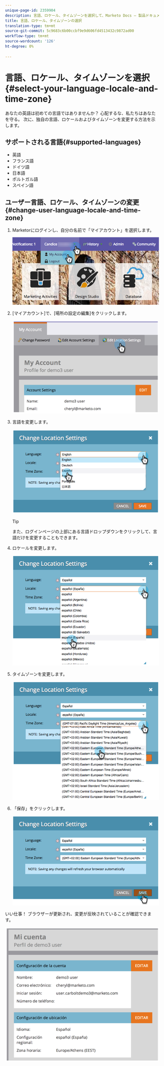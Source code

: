 ```yaml
---
unique-page-id: 2359904
description: 言語、ロケール、タイムゾーンを選択して、Marketo Docs — 製品ドキュメント
title: 言語、ロケール、タイムゾーンの選択
translation-type: tm+mt
source-git-commit: 5c9683c6b00ccbf9e9d606fd4513432c9872ad00
workflow-type: tm+mt
source-wordcount: '126'
ht-degree: 0%

---
```



# 言語、ロケール、タイムゾーンを選択{#select-your-language-locale-and-time-zone}

あなたの英語は初めての言語ではありませんか？ 心配するな、私たちはあなたを守る。 次に、独自の言語、ロケールおよびタイムゾーンを変更する方法を示します。

## サポートされる言語{#supported-languages}

* 英語
* フランス語
* ドイツ語
* 日本語
* ポルトガル語
* スペイン語

## ユーザー言語、ロケール、タイムゾーンの変更{#change-user-language-locale-and-time-zone}

1. Marketorにログインし、自分の名前で「マイアカウント」を選択します。

   ![](assets/myaccount.png)

1. [マイアカウント]で、[場所の設定の編集]をクリックします。

   ![](assets/image2014-9-9-11-3a9-3a47.png)

1. 言語を変更します。

   ![](assets/image2014-9-9-11-3a10-3a4.png)

   >[!TIP]
   >
   >また、ログインページの上部にある言語ドロップダウンをクリックして、言語だけを変更することもできます。

1. ロケールを変更します。

   ![](assets/image2014-9-9-11-3a10-3a29.png)

1. タイムゾーンを変更します。

   ![](assets/image2014-9-9-11-3a10-3a56.png)

1. 「保存」をクリックします。

   ![](assets/image2014-9-9-11-3a11-3a18.png)

いい仕事！ ブラウザーが更新され、変更が反映されていることが確認できます。

![](assets/image2014-9-9-11-3a12-3a2.png)

